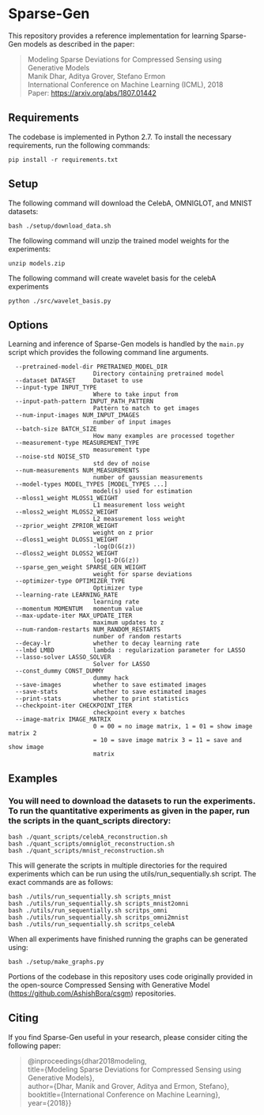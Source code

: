 Sparse-Gen
============================================

This repository provides a reference implementation for learning Sparse-Gen models as described in the paper:


> Modeling Sparse Deviations for Compressed Sensing using Generative Models  
Manik Dhar, Aditya Grover, Stefano Ermon  
International Conference on Machine Learning (ICML), 2018  
Paper: https://arxiv.org/abs/1807.01442

## Requirements

The codebase is implemented in Python 2.7. To install the necessary requirements, run the following commands:

```
pip install -r requirements.txt
```

## Setup

The following command will download the CelebA, OMNIGLOT, and MNIST datasets:

```
bash ./setup/download_data.sh
```

The following command will unzip the trained model weights for the experiments:
```
unzip models.zip
```

The following command will create wavelet basis for the celebA experiments

```
python ./src/wavelet_basis.py
```

## Options

Learning and inference of Sparse-Gen models is handled by the `main.py` script which provides the following command line arguments.

```
  --pretrained-model-dir PRETRAINED_MODEL_DIR
                        Directory containing pretrained model
  --dataset DATASET     Dataset to use
  --input-type INPUT_TYPE
                        Where to take input from
  --input-path-pattern INPUT_PATH_PATTERN
                        Pattern to match to get images
  --num-input-images NUM_INPUT_IMAGES
                        number of input images
  --batch-size BATCH_SIZE
                        How many examples are processed together
  --measurement-type MEASUREMENT_TYPE
                        measurement type
  --noise-std NOISE_STD
                        std dev of noise
  --num-measurements NUM_MEASUREMENTS
                        number of gaussian measurements
  --model-types MODEL_TYPES [MODEL_TYPES ...]
                        model(s) used for estimation
  --mloss1_weight MLOSS1_WEIGHT
                        L1 measurement loss weight
  --mloss2_weight MLOSS2_WEIGHT
                        L2 measurement loss weight
  --zprior_weight ZPRIOR_WEIGHT
                        weight on z prior
  --dloss1_weight DLOSS1_WEIGHT
                        -log(D(G(z))
  --dloss2_weight DLOSS2_WEIGHT
                        log(1-D(G(z))
  --sparse_gen_weight SPARSE_GEN_WEIGHT
                        weight for sparse deviations
  --optimizer-type OPTIMIZER_TYPE
                        Optimizer type
  --learning-rate LEARNING_RATE
                        learning rate
  --momentum MOMENTUM   momentum value
  --max-update-iter MAX_UPDATE_ITER
                        maximum updates to z
  --num-random-restarts NUM_RANDOM_RESTARTS
                        number of random restarts
  --decay-lr            whether to decay learning rate
  --lmbd LMBD           lambda : regularization parameter for LASSO
  --lasso-solver LASSO_SOLVER
                        Solver for LASSO
  --const_dummy CONST_DUMMY
                        dummy hack
  --save-images         whether to save estimated images
  --save-stats          whether to save estimated images
  --print-stats         whether to print statistics
  --checkpoint-iter CHECKPOINT_ITER
                        checkpoint every x batches
  --image-matrix IMAGE_MATRIX
                        0 = 00 = no image matrix, 1 = 01 = show image matrix 2
                        = 10 = save image matrix 3 = 11 = save and show image
                        matrix

```

## Examples

### You will need to download the datasets to run the experiments. To run the quantitative experiments as given in the paper, run the scripts in the quant_scripts directory:

```
bash ./quant_scripts/celebA_reconstruction.sh
bash ./quant_scripts/omniglot_reconstruction.sh
bash ./quant_scripts/mnist_reconstruction.sh
```

This will generate the scripts in multiple directories for the required experiments which can be run using the utils/run_sequentially.sh script. The exact commands are as follows:


```
bash ./utils/run_sequentially.sh scripts_mnist
bash ./utils/run_sequentially.sh scripts_mnist2omni
bash ./utils/run_sequentially.sh scritps_omni
bash ./utils/run_sequentially.sh scritps_omni2mnist
bash ./utils/run_sequentially.sh scritps_celebA
```

When all experiments have finished running the graphs can be generated using:

```
bash ./setup/make_graphs.py
```


Portions of the codebase in this repository uses code originally provided in the open-source Compressed Sensing with Generative Model (https://github.com/AshishBora/csgm) repositories. 

## Citing

If you find Sparse-Gen useful in your research, please consider citing the following paper:


>@inproceedings{dhar2018modeling,  
  title={Modeling Sparse Deviations for Compressed Sensing using Generative Models},  
  author={Dhar, Manik and Grover, Aditya and Ermon, Stefano},  
  booktitle={International Conference on Machine Learning},  
  year={2018}}